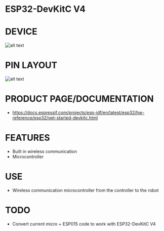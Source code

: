 # ESP32-DevKitC V4

# DEVICE
![alt text](https://docs.espressif.com/projects/esp-idf/en/latest/esp32/_images/esp32-devkitc-functional-overview.jpg)
# PIN LAYOUT
![alt text](https://docs.espressif.com/projects/esp-idf/en/latest/esp32/_images/esp32-devkitC-v4-pinout.png)
# PRODUCT PAGE/DOCUMENTATION
- https://docs.espressif.com/projects/esp-idf/en/latest/esp32/hw-reference/esp32/get-started-devkitc.html
# FEATURES
- Built in wireless communication
- Microcontroller
# USE
- Wireless communication microcontroller from the controller to the robot
# TODO
- Convert current micro + ESP015 code to work with ESP32-DevKitC V4